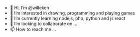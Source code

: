 - 👋 Hi, I’m @willekeh
- 👀 I’m interested in drawing, programming and playing games
- 🌱 I’m currently learning nodejs, php, python and js react
- 💞️ I’m looking to collaborate on ...
- 📫 How to reach me ...

<!---
willekeh/willekeh is a ✨ special ✨ repository because its `README.md` (this file) appears on your GitHub profile.
You can click the Preview link to take a look at your changes.
--->
